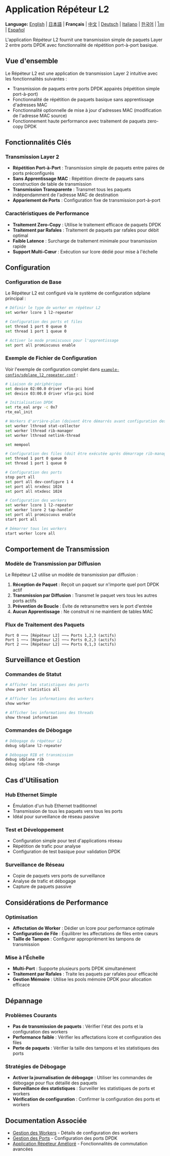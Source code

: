 # Application Répéteur L2

**Language:** [English](../l2-repeater-application.md) | [日本語](../ja/l2-repeater-application.md) | **Français** | [中文](../zh/l2-repeater-application.md) | [Deutsch](../de/l2-repeater-application.md) | [Italiano](../it/l2-repeater-application.md) | [한국어](../ko/l2-repeater-application.md) | [ไทย](../th/l2-repeater-application.md) | [Español](../es/l2-repeater-application.md)

L'application Répéteur L2 fournit une transmission simple de paquets Layer 2 entre ports DPDK avec fonctionnalité de répétition port-à-port basique.

## Vue d'ensemble

Le Répéteur L2 est une application de transmission Layer 2 intuitive avec les fonctionnalités suivantes :
- Transmission de paquets entre ports DPDK appairés (répétition simple port-à-port)
- Fonctionnalité de répétition de paquets basique sans apprentissage d'adresses MAC
- Fonctionnalité optionnelle de mise à jour d'adresses MAC (modification de l'adresse MAC source)
- Fonctionnement haute performance avec traitement de paquets zero-copy DPDK

## Fonctionnalités Clés

### Transmission Layer 2
- **Répétition Port-à-Port** : Transmission simple de paquets entre paires de ports préconfigurés
- **Sans Apprentissage MAC** : Répétition directe de paquets sans construction de table de transmission
- **Transmission Transparente** : Transmet tous les paquets indépendamment de l'adresse MAC de destination
- **Appariement de Ports** : Configuration fixe de transmission port-à-port

### Caractéristiques de Performance
- **Traitement Zero-Copy** : Utilise le traitement efficace de paquets DPDK
- **Traitement par Rafales** : Traitement de paquets par rafales pour débit optimal
- **Faible Latence** : Surcharge de traitement minimale pour transmission rapide
- **Support Multi-Cœur** : Exécution sur lcore dédié pour mise à l'échelle

## Configuration

### Configuration de Base
Le Répéteur L2 est configuré via le système de configuration sdplane principal :

```bash
# Définir le type de worker en répéteur L2
set worker lcore 1 l2-repeater

# Configuration des ports et files
set thread 1 port 0 queue 0  
set thread 1 port 1 queue 0

# Activer le mode promiscuous pour l'apprentissage
set port all promiscuous enable
```

### Exemple de Fichier de Configuration
Voir l'exemple de configuration complet dans [`example-config/sdplane_l2_repeater.conf`](../../example-config/sdplane_l2_repeater.conf) :

```bash
# Liaison de périphérique
set device 02:00.0 driver vfio-pci bind
set device 03:00.0 driver vfio-pci bind

# Initialisation DPDK
set rte_eal argv -c 0x7
rte_eal_init

# Workers d'arrière-plan (doivent être démarrés avant configuration des files)
set worker lthread stat-collector
set worker lthread rib-manager
set worker lthread netlink-thread

set mempool

# Configuration des files (doit être exécutée après démarrage rib-manager)
set thread 1 port 0 queue 0
set thread 1 port 1 queue 0

# Configuration des ports
stop port all
set port all dev-configure 1 4
set port all nrxdesc 1024
set port all ntxdesc 1024

# Configuration des workers
set worker lcore 1 l2-repeater
set worker lcore 2 tap-handler
set port all promiscuous enable
start port all

# Démarrer tous les workers
start worker lcore all
```

## Comportement de Transmission

### Modèle de Transmission par Diffusion
Le Répéteur L2 utilise un modèle de transmission par diffusion :

1. **Réception de Paquet** : Reçoit un paquet sur n'importe quel port DPDK actif
2. **Transmission par Diffusion** : Transmet le paquet vers tous les autres ports actifs
3. **Prévention de Boucle** : Évite de retransmettre vers le port d'entrée
4. **Aucun Apprentissage** : Ne construit ni ne maintient de tables MAC

### Flux de Traitement des Paquets

```
Port 0 ──→ [Répéteur L2] ──→ Ports 1,2,3 (actifs)
Port 1 ──→ [Répéteur L2] ──→ Ports 0,2,3 (actifs)
Port 2 ──→ [Répéteur L2] ──→ Ports 0,1,3 (actifs)
```

## Surveillance et Gestion

### Commandes de Statut
```bash
# Afficher les statistiques des ports
show port statistics all

# Afficher les informations des workers
show worker

# Afficher les informations des threads
show thread information
```

### Commandes de Débogage
```bash
# Débogage du répéteur L2
debug sdplane l2-repeater

# Débogage RIB et transmission
debug sdplane rib
debug sdplane fdb-change
```

## Cas d'Utilisation

### Hub Ethernet Simple
- Émulation d'un hub Ethernet traditionnel
- Transmission de tous les paquets vers tous les ports
- Idéal pour surveillance de réseau passive

### Test et Développement
- Configuration simple pour test d'applications réseau
- Répétition de trafic pour analyse
- Configuration de test basique pour validation DPDK

### Surveillance de Réseau
- Copie de paquets vers ports de surveillance
- Analyse de trafic et débogage
- Capture de paquets passive

## Considérations de Performance

### Optimisation
- **Affectation de Worker** : Dédier un lcore pour performance optimale
- **Configuration de File** : Équilibrer les affectations de files entre cœurs
- **Taille de Tampon** : Configurer appropriément les tampons de transmission

### Mise à l'Échelle
- **Multi-Port** : Supporte plusieurs ports DPDK simultanément
- **Traitement par Rafales** : Traite les paquets par rafales pour efficacité
- **Gestion Mémoire** : Utilise les pools mémoire DPDK pour allocation efficace

## Dépannage

### Problèmes Courants
- **Pas de transmission de paquets** : Vérifier l'état des ports et la configuration des workers
- **Performance faible** : Vérifier les affectations lcore et configuration des files
- **Perte de paquets** : Vérifier la taille des tampons et les statistiques des ports

### Stratégies de Débogage
- **Activer la journalisation de débogage** : Utiliser les commandes de débogage pour flux détaillé des paquets
- **Surveillance des statistiques** : Surveiller les statistiques de ports et workers
- **Vérification de configuration** : Confirmer la configuration des ports et workers

## Documentation Associée

- [Gestion des Workers](worker-management.md) - Détails de configuration des workers
- [Gestion des Ports](port-management.md) - Configuration des ports DPDK
- [Application Répéteur Amélioré](enhanced-repeater-application.md) - Fonctionnalités de commutation avancées